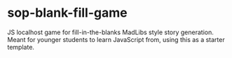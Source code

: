 # sop-blank-fill-game
JS localhost game for fill-in-the-blanks MadLibs style story generation. Meant for younger students to learn JavaScript from, using this as a starter template. 
